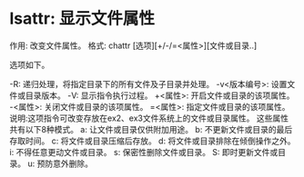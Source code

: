 # lsattr: 显示文件属性

作用: 改变文件属性。
格式: chattr [选项][+/-/=<属性>][文件或目录..]

选项如下。

-R: 递归处理，将指定目录下的所有文件及子目录并处理。
-v<版本编号>: 设置文件或目录版本。
-V: 显示指令执行过程。
+<属性>: 开启文件或目录的该项属性。
-<属性>: 关闭文件或目录的该项属性。
=<属性>: 指定文件或目录的该项属性。
说明:这项指令可改变存放在ex2、ex3文件系统上的文件或目录属性。
这些属性共有以下8种模式。
a: 让文件或目录仅供附加用途。
b: 不更新文件或目录的最后存取时间。
c: 将文件或目录压缩后存放。
d: 将文件或目录排除在倾倒操作之外。
i: 不得任意更动文件或目录。
s: 保密性删除文件或目录。
S: 即时更新文件或目录。
u: 预防意外删除。
